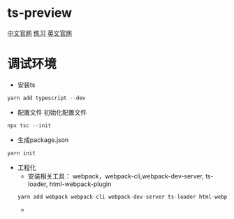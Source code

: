 # ts-preview
[中文官网](https://www.tslang.cn/)
[练习](https://www.tslang.cn/play/index.html)
[英文官网](https://www.typescriptlang.org/play#)
# 调试环境
- 安装ts
```js
yarn add typescript --dev
```
- 配置文件
初始化配置文件
```js
npx tsc --init  
``` 
- 生成package.json
```js
yarn init
```
- 工程化
    - 安装相关工具： webpack，webpack-cli,webpack-dev-server, ts-loader, html-webpack-plugin
    ```js
    yarn add webpack webpack-cli webpack-dev-server ts-loader html-webpack-plugin --dev
    ```
    - 